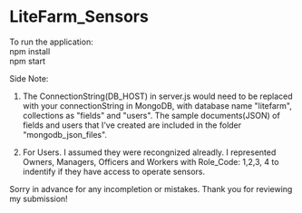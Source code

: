 ﻿# LiteFarm_Sensors
 To run the application: 
 <br>
 npm install
 <br>
 npm start
 <br>
 
Side Note: 
1. The ConnectionString(DB_HOST) in server.js would need to be replaced with your connectionString in MongoDB, with database name "litefarm", collections as "fields" and "users". The sample documents(JSON) of fields and users that I've created are included in the folder "mongodb_json_files". 

2. For Users. I assumed they were recongnized alreadly. I represented Owners, Managers, Officers and Workers with Role_Code: 1,2,3, 4 to indentify if they have access to operate sensors.

Sorry in advance for any incompletion or mistakes. Thank you for reviewing my submission! 

